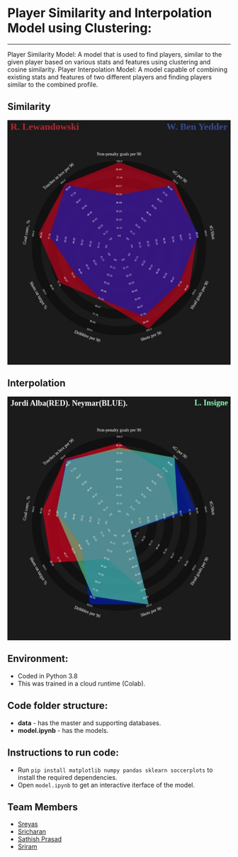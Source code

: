 # Player Similarity and Interpolation Model using Clustering:
---

Player Similarity Model:
    A model that is used to find players, similar to the given player based on various stats and features using clustering and cosine similarity.
Player Interpolation Model:
    A model capable of combining existing stats and features of two different players and finding players similar to the combined profile.

## Similarity
<img src="Results/similarity/lewy_all1.jpeg" align="center"></img>

## Interpolation
<img src="Results/interpolation/alba_neymar1_attack.jpeg" align="center"></img>

## Environment:

* Coded in Python 3.8
* This was trained in a cloud runtime (Colab).

## Code folder structure:

* **data** - has the master and supporting databases.
* **model.ipynb** - has the models.


## Instructions to run code:

* Run ```pip install matplotlib numpy pandas sklearn soccerplots``` to install the required dependencies.
* Open ```model.ipynb``` to get an interactive iterface of the model.

## Team Members

- [Sreyas](https://github.com/imsreyas7)
- [Sricharan](https://github.com/Sricharan2402)
- [Sathish Prasad](https://github.com/sathishprasad)
- [Sriram](https://github.com/msris108)
